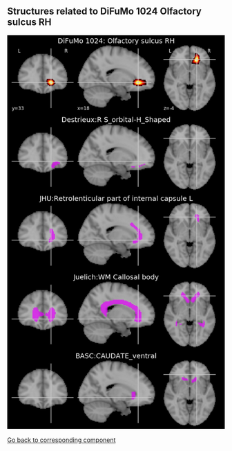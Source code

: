 


## Structures related to DiFuMo 1024 Olfactory sulcus RH

![957](957.jpg "Structures related to DiFuMo 1024 Olfactory sulcus RH")

[Go back to corresponding component](https://parietal-inria.github.io/DiFuMo/1024/html/957.html)